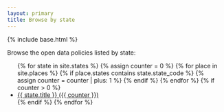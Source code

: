 ```yaml
---
layout: primary
title: Browse by state
---
```


{% include base.html %}

Browse the open data policies listed by state:

<ul>
{% for state in site.states %}
  {% assign counter = 0 %}
  {% for place in site.places %}
    {% if place.states contains state.state_code %}
      {% assign counter = counter | plus: 1 %}
    {% endif %}
  {% endfor %}
  {% if counter > 0 %}
    <li>
      <a href="{{ state.url }}">{{ state.title }} ({{ counter }})</a>
    </li>
  {% endif %}
{% endfor %}
</ul>
<!-- The counter is really a counter of places, not docs. Doesn't matter now but could change in the future. -->
